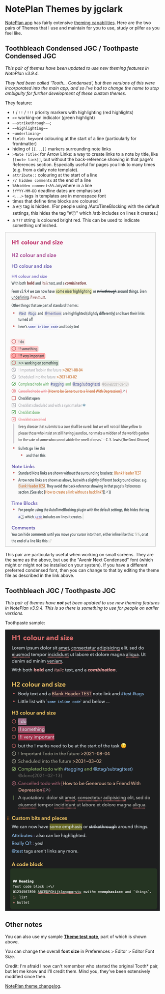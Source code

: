 # NotePlan Themes by jgclark

[NotePlan app](https://noteplan.co/) has fairly extensive [theming capabilities](https://help.noteplan.co/article/44-customize-themes). Here are the two pairs of Themes that I use and maintain for you to use, study or pilfer as you feel like.

## Toothbleach Condensed JGC / Toothpaste Condensed JGC
*This pair of themes have been updated to use new theming features in NotePlan v3.9.4.*

*They had been called 'Tooth... Condensed', but then versions of this were incorporated into the main app, and so I've had to change the name to stop ambiguity for further development of these custom themes.*

They feature:
- `!` / `!!` / `!!!` priority markers with highlighting (red highlights)
- `>>` working-on indicator (green highlight)
- `~~strikethrough~~`;
- `==highlighting==`
- `~underlining~`
- `field: keyword` colouring at the start of a line (particularly for frontmatter)
- hiding of `[[...]]` markers surrounding note links
- `>Note Title<` for Arrow Links: a way to create links to a note by title, like `[[note link]]`, but without the back-reference showing in that page's References section. Especially useful for pages you link to many times (e.g. from a daily note template).
- `attribute::` colouring at the start of a line
- `// hidden comments` at the end of a line
- `%%hidden comments%%` anywhere in a line
- `!YYYY-MM-DD` deadline dates are emphasised
- `<...>` tags in templates are in monospace font
- times that define time blocks are coloured
- a `#🕑` tag is hidden. (For people using /AutoTimeBlocking with the default settings, this hides the tag "#🕑" which /atb includes on lines it creates.)
- a `???` string is coloured bright red. This can be used to indicate something unfinished.

![Toothbleach Condensed](toothbleach-condensed-JGC.png)

This pair are particularly useful when working on small screens. They are the same as the above, but use the "Avenir Next Condensed" font (which might or might not be installed on your system). If you have a different preferred condensed font, then you can change to that by editing the theme file as described in the link above.

## Toothbleach JGC / Toothpaste JGC
*This pair of themes have **not** yet been updated to use new theming features in NotePlan v3.9.4. This is so there is something to use for people on earlier versions.*

Toothpaste sample:

![Toothpaste JGC example](toothpaste-sample.png)

## Other notes
You can also use my sample **[Theme test note](https://noteplan.co/n/D38E5E06-959F-4570-9253-C7142C76EF02)**, part of which is shown above.

You can change the overall **font size** in Preferences > Editor > Editor Font Size.

Credit: I'm afraid I now can't remember who started the original Tooth* pair, but let me know and I'll credit them. Mind you, they've been extensively modified since then.

[NotePlan theme changelog](https://help.noteplan.co/article/211-theme-changelog).